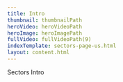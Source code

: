 ```yaml
---
title: Intro
thumbnail: thumbnailPath
heroVideo: heroVideoPath
heroImage: heroImagePath
fullVideo: fullVideoPath(9)
indexTemplate: sectors-page-us.html
layout: content.html
---
```

Sectors Intro